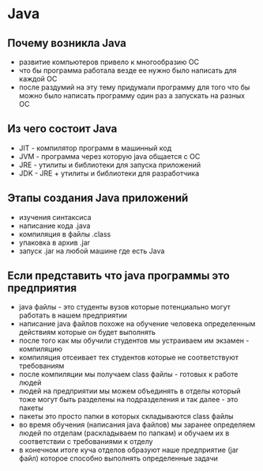 # Java

## Почему возникла Java

+ развитие компьютеров привело к многообразию ОС
+ что бы программа работала везде ее нужно было написать для каждой ОС
+ после раздумий на эту тему придумали программу для того что бы можно было написать программу один раз а запускать на разных ОС

## Из чего состоит Java

+ JIT - компилятор программ в машинный код
+ JVM - программа через которую java общается с ОС
+ JRE - утилиты и библиотеки для запуска приложений
+ JDK - JRE + утилиты и библиотеки для разработчика

## Этапы создания Java приложений

+ изучения синтаксиса
+ написание кода .java
+ компиляция в файлы .class
+ упаковка в архив .jar
+ запуск .jar на любой машине где есть Java

## Если представить что java программы это предприятия

+ java файлы - это студенты вузов которые потенциально могут работать в нашем предприятии
+ написание java файлов похоже на обучение человека определенным действиям которые он будет выполнять
+ после того как мы обучили студентов мы устраиваем им экзамен - компиляцию
+ компиляция отсеивает тех студентов которые не соответствуют требованиям
+ после компиляции мы получаем class файлы - готовых к работе людей
+ людей на предприятии мы можем объединять в отделы который тоже могут быть разделены на подразделения и так далее - это пакеты
+ пакеты это просто папки в которых складываются class файлы
+ во время обучения (написания java файлов) мы заранее определяем людей по отделам (раскладываем по папкам) и обучаем их в соответствии с требованиями к отделу
+ в конечном итоге куча отделов образуют наше предприятие (jar файл) которое способно выполнять определенные задачи
